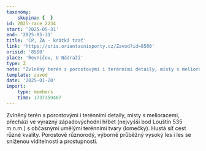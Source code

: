 ```yaml
---
taxonomy:
    skupina: {  }
id: 2025-race_2234
start: '2025-05-31'
end: '2025-05-31'
title: 'ČP, ŽA - krátká trať'
link: 'https://oris.orientacnisporty.cz/Zavod?id=8500'
orisid: '8500'
place: 'Řevničov, U Nádraží'
type: Z
note: "Zvlněný terén s porostovými i terénními detaily, místy s melioracemi, přechází ve výrazný\r\nzápadovýchodní hřbet (nejvyšší bod Louštín 535 m.n.m.) s občasnými umělými terénními\r\ntvary (lomečky). Hustá síť cest různé kvality. Porostově různorodý, výborně průběžný\r\nvysoký les i les se sníženou viditelností a prostupností."
template: zavod
date: '2025-01-20'
import:
    type: members
    time: 1737359407
---
```


Zvlněný terén s porostovými i terénními detaily, místy s melioracemi, přechází ve výrazný
západovýchodní hřbet (nejvyšší bod Louštín 535 m.n.m.) s občasnými umělými terénními
tvary (lomečky). Hustá síť cest různé kvality. Porostově různorodý, výborně průběžný
vysoký les i les se sníženou viditelností a prostupností.
